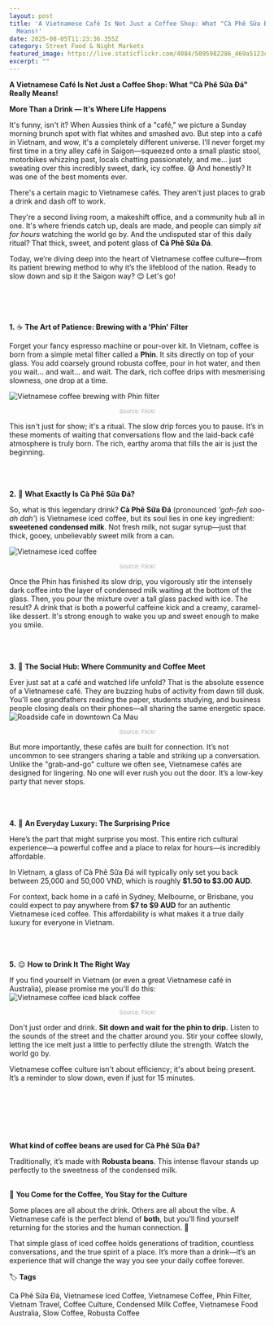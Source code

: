 ```yaml
---
layout: post
title: 'A Vietnamese Café Is Not Just a Coffee Shop: What "Cà Phê Sữa Đá" Really
  Means!'
date: 2025-08-05T11:23:36.355Z
category: Street Food & Night Markets
featured_image: https://live.staticflickr.com/4084/5095982286_469a5123c3.jpg
excerpt: ""
---
```

 **A Vietnamese Café Is Not Just a Coffee Shop: What "Cà Phê Sữa Đá" Really Means!**





**More Than a Drink — It's Where Life Happens**



It's funny, isn't it? When Aussies think of a "café," we picture a Sunday morning brunch spot with flat whites and smashed avo. But step into a café in Vietnam, and wow, it's a completely different universe. I’ll never forget my first time in a tiny alley café in Saigon—squeezed onto a small plastic stool, motorbikes whizzing past, locals chatting passionately, and me... just sweating over this incredibly sweet, dark, icy coffee. 😅 And honestly? It was one of the best moments ever.

There's a certain magic to Vietnamese cafés. They aren't just places to grab a drink and dash off to work.

They're a second living room, a makeshift office, and a community hub all in one. It's where friends catch up, deals are made, and people can simply *sit for hours* watching the world go by. And the undisputed star of this daily ritual? That thick, sweet, and potent glass of **Cà Phê Sữa Đá**.  





Today, we’re diving deep into the heart of Vietnamese coffee culture—from its patient brewing method to why it’s the lifeblood of the nation. Ready to slow down and sip it the Saigon way? 😌 Let's go!<br><br><br><br><br>





**1.** ☕ **The Art of Patience: Brewing with a 'Phin' Filter**



Forget your fancy espresso machine or pour-over kit. In Vietnam, coffee is born from a simple metal filter called a **Phin**. It sits directly on top of your glass. You add coarsely ground robusta coffee, pour in hot water, and then you wait… and wait… and wait. The dark, rich coffee drips with mesmerising slowness, one drop at a time.  

<img src="https://live.staticflickr.com/2948/15490315536_0ef502af70.jpg" 
     style="max-width: 100%; height: auto; display: block; margin: 0 auto;" 
     alt="Vietnamese coffee brewing with Phin filter"/>
<p style="text-align: center; font-size: 11px; color: #aaa; margin-top: 5px;">
  Source: Flickr
</p>



This isn't just for show; it's a ritual. The slow drip forces you to pause. It’s in these moments of waiting that conversations flow and the laid-back café atmosphere is truly born. The rich, earthy aroma that fills the air is just the beginning. <br><br><br><br>





**2.** 🧋 **What Exactly Is Cà Phê Sữa Đá?**



So, what is this legendary drink? **Cà Phê Sữa Đá** (pronounced *'gah-feh soo-ah dah'*) is Vietnamese iced coffee, but its soul lies in one key ingredient: **sweetened condensed milk**. Not fresh milk, not sugar syrup—just that thick, gooey, unbelievably sweet milk from a can.  



<img src="https://live.staticflickr.com/8388/8461832750_d14362760c.jpg" 
     style="max-width: 100%; height: auto; display: block; margin: 0 auto;" 
     alt="Vietnamese iced coffee"/>
<p style="text-align: center; font-size: 11px; color: #aaa; margin-top: 5px;">
  Source: Flickr
</p>

Once the Phin has finished its slow drip, you vigorously stir the intensely dark coffee into the layer of condensed milk waiting at the bottom of the glass. Then, you pour the mixture over a tall glass packed with ice. The result? A drink that is both a powerful caffeine kick and a creamy, caramel-like dessert. It's strong enough to wake you up and sweet enough to make you smile.  <br><br><br><br>









**3.** 🛵 **The Social Hub: Where Community and Coffee Meet**



Ever just sat at a café and watched life unfold? That is the absolute essence of a Vietnamese café. They are buzzing hubs of activity from dawn till dusk. You'll see grandfathers reading the paper, students studying, and business people closing deals on their phones—all sharing the same energetic space. 
<img src="https://live.staticflickr.com/65535/52931331663_2657551983.jpg" 
     style="max-width: 100%; height: auto; display: block; margin: 0 auto;" 
     alt="Roadside cafe in downtown Ca Mau"/>
<p style="text-align: center; font-size: 11px; color: #aaa; margin-top: 5px;">
  Source: Flickr
</p>

But more importantly, these cafés are built for connection. It’s not uncommon to see strangers sharing a table and striking up a conversation. Unlike the "grab-and-go" culture we often see, Vietnamese cafés are designed for lingering. No one will ever rush you out the door. It’s a low-key party that never stops. <br><br><br><br>










**4.** 💸 **An Everyday Luxury: The Surprising Price**



Here’s the part that might surprise you most. This entire rich cultural experience—a powerful coffee and a place to relax for hours—is incredibly affordable.

In Vietnam, a glass of Cà Phê Sữa Đá will typically only set you back between 25,000 and 50,000 VND, which is roughly **$1.50 to $3.00 AUD**.

For context, back home in a café in Sydney, Melbourne, or Brisbane, you could expect to pay anywhere from **$7 to $9 AUD** for an authentic Vietnamese iced coffee. This affordability is what makes it a true daily luxury for everyone in Vietnam.<br><br><br><br>





**5.** 😌 **How to Drink It The Right Way**



If you find yourself in Vietnam (or even a great Vietnamese café in Australia), please promise me you'll do this:
<img src="https://live.staticflickr.com/1867/43579453555_1271722c41.jpg" 
     style="max-width: 100%; height: auto; display: block; margin: 0 auto;" 
     alt="Vietnamese coffee iced black coffee"/>
<p style="text-align: center; font-size: 11px; color: #aaa; margin-top: 5px;">
  Source: Flickr
</p>

Don't just order and drink. **Sit down and wait for the phin to drip.** Listen to the sounds of the street and the chatter around you. Stir your coffee slowly, letting the ice melt just a little to perfectly dilute the strength. Watch the world go by.

Vietnamese coffee culture isn't about efficiency; it's about being present. It’s a reminder to slow down, even if just for 15 minutes. <br><br><br><br><br><br> 















**What kind of coffee beans are used for Cà Phê Sữa Đá?**



Traditionally, it’s made with **Robusta beans**. This intense flavour stands up perfectly to the sweetness of the condensed milk.<br><br>






🫶 **You Come for the Coffee, You Stay for the Culture**



Some places are all about the drink. Others are all about the vibe. A Vietnamese café is the perfect blend of **both**, but you'll find yourself returning for the stories and the human connection. 🥹

That simple glass of iced coffee holds generations of tradition, countless conversations, and the true spirit of a place. It’s more than a drink—it’s an experience that will change the way you see your daily coffee forever.







🏷️ **Tags**



Cà Phê Sữa Đá, Vietnamese Iced Coffee, Vietnamese Coffee, Phin Filter, Vietnam Travel, Coffee Culture, Condensed Milk Coffee, Vietnamese Food Australia, Slow Coffee, Robusta Coffee